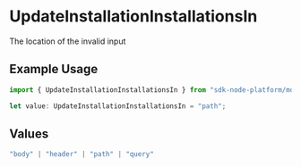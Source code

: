 # UpdateInstallationInstallationsIn

The location of the invalid input

## Example Usage

```typescript
import { UpdateInstallationInstallationsIn } from "sdk-node-platform/models/errors";

let value: UpdateInstallationInstallationsIn = "path";
```

## Values

```typescript
"body" | "header" | "path" | "query"
```